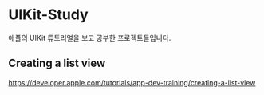 # UIKit-Study
애플의 UIKit 튜토리얼을 보고 공부한 프로젝트들입니다.


## Creating a list view
https://developer.apple.com/tutorials/app-dev-training/creating-a-list-view